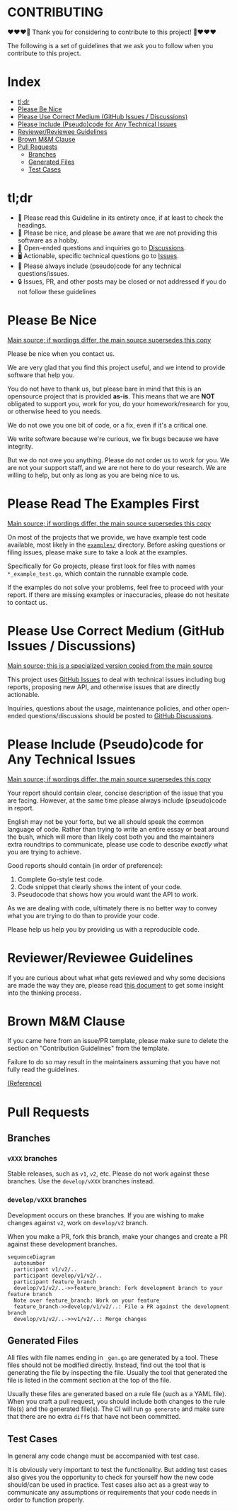 # CONTRIBUTING

❤❤❤🎉 Thank you for considering to contribute to this project! 🎉❤❤❤

The following is a set of guidelines that we ask you to follow when you contribute to this project.

# Index

* [tl;dr](#tldr)
* [Please Be Nice](#please-be-nice)
* [Please Use Correct Medium (GitHub Issues / Discussions)](#please-use-correct-medium-github-issues--discussions)
* [Please Include (Pseudo)code for Any Technical Issues](#please-include-pseudocode-for-any-technical-issues)
* [Reviewer/Reviewee Guidelines](#reviewer-reviewee-guidelines)
* [Brown M&M Clause](#brown-mm-clause)
* [Pull Requests](#pull-requests)
  * [Branches](#branches)
  * [Generated Files](#generated-files)
  * [Test Cases](#test-cases)

# tl;dr

* 📕 Please read this Guideline in its entirety once, if at least to check the headings.
* 🙋 Please be nice, and please be aware that we are not providing this software as a hobby.
* 💬 Open-ended questions and inquiries go to [Discussions](https://github.com/lestrrat-go/jwx/discussions).
* 🖥️ Actionable, specific technical questions go to [Issues](https://github.com/lestrrat-go/jwx/issues).
* 📝 Please always include (pseudo)code for any technical questions/issues.
* 🔒 Issues, PR, and other posts may be closed or not addressed if you do not follow these guidelines

# Please Be Nice

[Main source; if wordings differ, the main source supersedes this copy](https://github.com/lestrrat-go/contributions/blob/main/Contributions.md)

Please be nice when you contact us.

We are very glad that you find this project useful, and we intend to provide software that help you.

You do not have to thank us, but please bare in mind that this is an opensource project that is provided **as-is**.
This means that we are **NOT** obligated to support you, work for you, do your homework/research for you,
or otherwise heed to you needs.

We do not owe you one bit of code, or a fix, even if it's a critical one.

We write software because we're curious, we fix bugs because we have integrity.

But we do not owe you anything. Please do not order us to work for you.
We are not your support staff, and we are not here to do your research.
We are willing to help, but only as long as you are being nice to us.

# Please Read The Examples First

[Main source; if wordings differ, the main source supersedes this copy](https://github.com/lestrrat-go/contributions/blob/main/Contributions.md)

On most of the projects that we provide, we have example test code available,
most likely in the [`examples/`](./examples) directory. Before asking questions or filing issues, please make sure to take a look at the examples.

Specifically for Go projects, please first look for files with names `*_example_test.go`, which contain the runnable example code.

If the examples do not solve your problems, feel free to proceed with your report. If there are missing examples or inaccuracies, please do not hesitate to contact us.


# Please Use Correct Medium (GitHub Issues / Discussions)

[Main source; this is a specialized version copied from the main source](https://github.com/lestrrat-go/contributions/blob/main/Contributions.md)

This project uses [GitHub Issues](https://github.com/lestrrat-go/jwx/issues) to deal with technical issues
including bug reports, proposing new API, and otherwise issues that are directly actionable.

Inquiries, questions about the usage, maintenance policies, and other open-ended
questions/discussions should be posted to [GitHub Discussions](https://github.com/lestrrat-go/jwx/discussions).

# Please Include (Pseudo)code for Any Technical Issues

[Main source; if wordings differ, the main source supersedes this copy](https://github.com/lestrrat-go/contributions/blob/main/Contributions.md)

Your report should contain clear, concise description of the issue that you are facing.
However, at the same time please always include (pseudo)code in report.

English may not be your forte, but we all should speak the common language of code.
Rather than trying to write an entire essay or beat around the bush, which will
more than likely cost both you and the maintainers extra roundtrips to communicate,
please use code to describe _exactly_ what you are trying to achieve.

Good reports should contain (in order of preference):

1. Complete Go-style test code.
1. Code snippet that clearly shows the intent of your code.
1. Pseudocode that shows how you would want the API to work.

As we are dealing with code, ultimately there is
no better way to convey what you are trying to do than to provide
your code.

Please help us help you by providing us with a reproducible code.

# Reviewer/Reviewee Guidelines

If you are curious about what what gets reviewed and why some decisions
are made the way they are, please read [this document](https://github.com/lestrrat-go/contributions/blob/main/Reviews.md) to get some insight into the thinking process.

# Brown M&M Clause

If you came here from an issue/PR template, please make sure to delete
the section on "Contribution Guidelines" from the template.

Failure to do so may result in the maintainers assuming that you have
not fully read the guidelines.

[(Reference)](https://www.insider.com/van-halen-brown-m-ms-contract-2016-9)

# Pull Requests

## Branches

### `vXXX` branches

Stable releases, such as `v1`, `v2`, etc. Please do not work against these branches.
Use the `develop/vXXX` branches instead.

### `develop/vXXX` branches

Development occurs on these branches. If you are wishing to make changes against
`v2`, work on `develop/v2` branch.

When you make a PR, fork this branch, make your changes and create a PR against
these development branches.

```mermaid
sequenceDiagram
  autonumber
  participant v1/v2/..
  participant develop/v1/v2/..
  participant feature_branch
  develop/v1/v2/..->>feature_branch: Fork development branch to your feature branch
  Note over feature_branch: Work on your feature
  feature_branch->>develop/v1/v2/..: File a PR against the development branch
  develop/v1/v2/..->>v1/v2/..: Merge changes
```

## Generated Files

All files with file names ending in `_gen.go` are generated by a tool. These files
should not be modified directly. Instead, find out the tool that is generating the
file by inspecting the file. Usually the tool that generated the file is listed
in the comment section at the top of the file.

Usually these files are generated based on a rule file (such as a YAML file).
When you craft a pull request, you should include both changes to the rule file(s)
and the generated file(s). The CI will run `go generate` and make sure that
there are no extra `diff`s that have not been committed.

## Test Cases

In general any code change must be accompanied with test case.

It is obviously very important to test the functionality. But adding test cases
also gives you the opportunity to check for yourself how the new code should/can
be used in practice. Test cases also act as a great way to communicate any
assumptions or requirements that your code needs in order to function properly.


